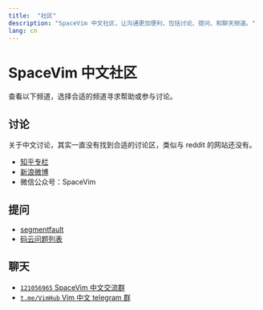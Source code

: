 ```yaml
---
title:  "社区"
description: "SpaceVim 中文社区，让沟通更加便利，包括讨论、提问、和聊天频道。"
lang: cn
---
```


# SpaceVim 中文社区

查看以下频道，选择合适的频道寻求帮助或参与讨论。

## 讨论

关于中文讨论，其实一直没有找到合适的讨论区，类似与 reddit 的网站还没有。

- <i class="fab fa-discourse"></i> [知乎专栏](https://zhuanlan.zhihu.com/SpaceVim)
- <i class="fab fa-weibo"></i> [新浪微博](https://weibo.com/SpaceVim)
- <i class="fab fa-weixin"></i> 微信公众号：SpaceVim

## 提问

- [segmentfault](https://segmentfault.com/t/spacevim)
- [码云问题列表](https://gitee.com/spacevim/SpaceVim/issues)

## 聊天

- <i class="fab fa-qq"></i> [`121056965` SpaceVim 中文交流群](https://jq.qq.com/?_wv=1027&k=43DB6SG)
- <i class="fab fa-telegram-plane"></i> [`t.me/VimHub` Vim 中文 telegram 群](https://t.me/VimHub)

